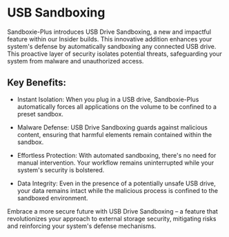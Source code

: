 # USB Sandboxing

Sandboxie-Plus introduces USB Drive Sandboxing, a new and impactful feature within our Insider builds. This innovative addition enhances your system's defense by automatically sandboxing any connected USB drive. This proactive layer of security isolates potential threats, safeguarding your system from malware and unauthorized access.

## Key Benefits:

- Instant Isolation: When you plug in a USB drive, Sandboxie-Plus automatically forces all applications on the volume to be confined to a preset sandbox.

- Malware Defense: USB Drive Sandboxing guards against malicious content, ensuring that harmful elements remain contained within the sandbox.

- Effortless Protection: With automated sandboxing, there's no need for manual intervention. Your workflow remains uninterrupted while your system's security is bolstered.

- Data Integrity: Even in the presence of a potentially unsafe USB drive, your data remains intact while the malicious process is confined to the sandboxed environment.

Embrace a more secure future with USB Drive Sandboxing – a feature that revolutionizes your approach to external storage security, mitigating risks and reinforcing your system's defense mechanisms.


